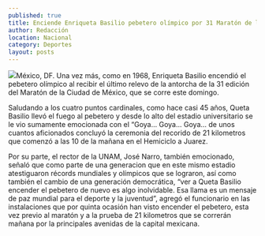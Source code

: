 ```yaml
---
published: true
title: Enciende Enriqueta Basilio pebetero olímpico por 31 Maratón de la Ciudad de México
author: Redacción
location: Nacional
category: Deportes
layout: posts
---
```


![](http://i.imgur.com/7dZ3X69m.jpg)México, DF. Una vez más, como en 1968, Enriqueta Basilio encendió el pebetero olímpico al recibir el último relevo de la antorcha de la 31 edición del Maratón de la Ciudad de México, que se corre este domingo.

Saludando a los cuatro puntos cardinales, como hace casi 45 años, Queta Basilio llevó el fuego al pebetero y desde lo alto del estadio universitario se le vio sumamente emocionada con el “Goya... Goya... Goya... de unos cuantos aficionados concluyó la ceremonia del recorido de 21 kilometros que comenzó a las 10 de la mañana en el Hemiciclo a Juarez.

Por su parte, el rector de la UNAM, José Narro, también emocionado, señaló que como parte de una generacion que en este mismo estadio atestiguaron récords mundiales y olímpicos que se lograron, así como también el cambio de una generación democrática, “ver a Queta Basilio encender el pebetero de nuevo es algo inolvidable. Esa llama es un mensaje de paz mundial para el deporte y la juventud”, agregó el funcionario en las instalaciones que por quinta ocasión han visto encender el pebetero, esta vez previo al maratón y a la prueba de 21 kilometros que se correrán mañana por la principales avenidas de la capital mexicana.
